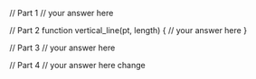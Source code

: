 // Part 1
// your answer here

// Part 2
function vertical_line(pt, length) {
  // your answer here
}
  
// Part 3
// your answer here
  
// Part 4
// your answer here
change